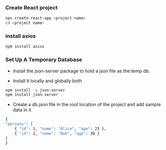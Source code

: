 ### Create React project
```bash
npx create-react-app <project name>
cd <project name>
```

### install axios
``` bash
npm install axios
```

### Set Up A Temporary Database
- Install the json-server package to hold a json file as the temp db.

- Install it locally and globally both

``` bash
npm install -g json-server
npm install json-server
```
- Create a db.json file in the root location of the project and add sample data in it
 
``` bash
{
"persons": [
    { "id": 1, "name": "Alice", "age": 25 },
    { "id": 2, "name": "Bob", "age": 30 }
]
}
```

